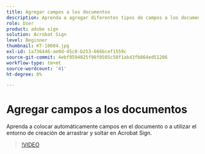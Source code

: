 ```yaml
---
title: Agregar campos a los documentos
description: Aprenda a agregar diferentes tipos de campos a los documentos
role: User
product: adobe sign
solution: Acrobat Sign
level: Beginner
thumbnail: KT-10604.jpg
exl-id: 1a736446-ae0d-45c0-b253-666bcef1559c
source-git-commit: 4ebf9594025f98f0505c58f1ab43fb864ed51206
workflow-type: tm+mt
source-wordcount: '41'
ht-degree: 0%

---
```


# Agregar campos a los documentos

Aprenda a colocar automáticamente campos en el documento o a utilizar el entorno de creación de arrastrar y soltar en Acrobat Sign.

>[!VIDEO](https://video.tv.adobe.com/v/346620?quality=12&learn=on&hidetitle=true)
